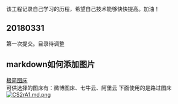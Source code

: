 该工程记录自己学习的历程，希望自己技术能够快快提高。加油！
##  20180331
第一次提交。目录待调整

## markdown如何添加图片
[极简图床](http://jiantuku.com/#/)  
可供选择的图床有：微博图床、七牛云、阿里云 
下面使用的是路过图床
[![CS2rA1.md.png](https://s1.ax1x.com/2018/04/02/CS2rA1.md.png)](https://imgchr.com/i/CS2rA1)